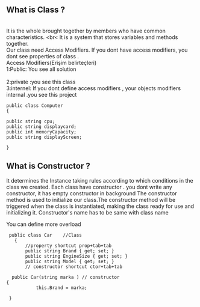 ## What is Class ?
<br> It is the whole brought together by members who have common characteristics.
<br< It is a system that stores variables and methods together.
<br> Our class need Access Modifiers. If you dont have access modifiers, you dont see properties of class .
<br>     Access Modifiers(Erişim belirteçleri) 
<br> 1:Public: You see all solution                                                                                                                                         <br> <br> 2:private :you see this class                                                                                                                                                 <br> 3:internel: If you dont define access modifiers , your objects modifiers internal .you see this project
   ```
public class Computer 
{

 public string cpu; 
 public string displaycard;
 public int memoryCapacity;
 public string displayScreen;
 
 }
 ```
 
 ## What is Constructor ?
 It determines the Instance taking rules according to which conditions in the class we created.
 Each class have constructor . you dont write any constructor, it has empty constructor in background
 The constructor method is used to initialize our class.The constructor method will be triggered when the class is instantiated, making the class ready for use and initializing it. 
 Constructor's name has to be same with class name 
 
 You can define more overload 
 ```
  public class Car    //Class
    {
        //property shortcut prop+tab+tab
        public string Brand { get; set; }
        public string EngineSize { get; set; }
        public string Model { get; set; }
        // constructor shortcut ctor+tab+tab
        
   public Car(string marka ) // constructor 
 {
            this.Brand = marka;
            
  }      
 
  ```
